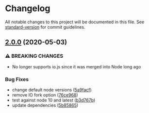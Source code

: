 # Changelog

All notable changes to this project will be documented in this file. See [standard-version](https://github.com/conventional-changelog/standard-version) for commit guidelines.

## [2.0.0](https://github.com/Strider-CD/strider-node/compare/v0.4.0...v2.0.0) (2020-05-03)


### ⚠ BREAKING CHANGES

* No longer supports io.js since it was merged into Node long ago

### Bug Fixes

* change default node versions ([5a9facf](https://github.com/Strider-CD/strider-node/commit/5a9facf426e3207d7eb5aa163cf36cfefdf5a1f3))
* remove IO fork option ([76ce968](https://github.com/Strider-CD/strider-node/commit/76ce96876672e1f43d5ca7c19cb15912356ecd0d))
* test against node 10 and latest ([b3d767b](https://github.com/Strider-CD/strider-node/commit/b3d767b25ea7ebecf4a0b686e576529c96f355b0))
* update dependencies ([5b85865](https://github.com/Strider-CD/strider-node/commit/5b85865f04e39b33fb64d912cb3250565c0e9153))
